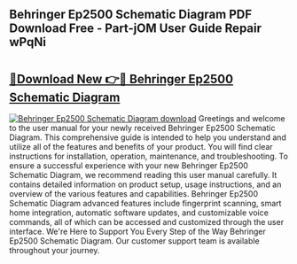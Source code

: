 ## Behringer Ep2500 Schematic Diagram PDF Download Free - Part-jOM User Guide Repair wPqNi

# <h2><a href="http://dfmurhu.blite.top/?on=Behringer+Ep2500+Schematic+Diagram">🔗Download New 👉🔴 Behringer Ep2500 Schematic Diagram</a></h2>

[![Behringer Ep2500 Schematic Diagram download](https://i.imgur.com/lujVjoI.png)](http://dfmurhu.blite.top/?on=Behringer+Ep2500+Schematic+Diagram)
Greetings and welcome to the user manual for your newly received Behringer Ep2500 Schematic Diagram. This comprehensive guide is intended to help you understand and utilize all of the features and benefits of your product. You will find clear instructions for installation, operation, maintenance, and troubleshooting. To ensure a successful experience with your new Behringer Ep2500 Schematic Diagram, we recommend reading this user manual carefully. It contains detailed information on product setup, usage instructions, and an overview of the various features and capabilities. Behringer Ep2500 Schematic Diagram advanced features include fingerprint scanning, smart home integration, automatic software updates, and customizable voice commands, all of which can be accessed and customized through the user interface. We're Here to Support You Every Step of the Way Behringer Ep2500 Schematic Diagram. Our customer support team is available throughout your journey.
